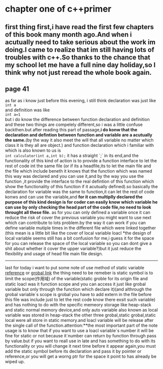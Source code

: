 # chapter one of c++primer
first thing first,i have read the first few chapters of this book many month ago.And when i acutually need to take serious about the work im doing.I came to realize that im still having lots of troubles with c++.So thanks to the chance that my school let me have a full nine day holiday,so I think why not just reread the whole book again.
---
## page 41
as far as i know just before this evening,
i still think declaration was just like 
<br>
` int a `
<br>
and definition was like
<br>
`int a=1`
<br>
but i do know the difference between function declaration and definition and these two things are compelely different,so i was a little confuse backthen.but after reading this part of passage,**i do konw that the declaration and defintion between function and variable are a acutually the same.**(by the way it also meet the will that all variable no matter which class it is they all are object.)
and function declaration which i familiar with which is also known to us is
<br>
`int calculator(int a,int b);`
it has a straight ´;´ in its end,and the functionality of this kind of action is to provide a function interface to let the rest of code int the same file (or if its a headfile,its to let the main file and the file which include beneth it knows that the function which was named this way was declared and you can use it,and by the way you use the function ,it provide the interface to the real defintion of this function which show the functionality of this function if it acutually defined).so basically the declaration for variable was the same to function,it can let the rest of code konws and can use the variable,and **for it can multiplly declared the purpose of this kind design is for coder can easily know which variable he can use by only checking the head part of the code file,no need to look throught all these file.** as for you can only defined a variable once it can reduce the risk of cover the previous variable you might want to use next which can contribute to lots problem.by the way it can work if you can define variable mutiple times in the different file which were linked together (this mean is a little bit like the cover of local variable loacl *the design of local variable seems still has a bit confusion for me,i guess it for the space for you can release the space of the local variable so you can dont give a shit about whether it cover the upper variable?)but it just reduce the flexibility and usage of head file main file design.
***
last for today i want to put some note of use method of static variable
[reference](./reference.md)
or
<a  href=¨http://huangjundashuaige/articles/c++primer/reference.md¨>grobal link</a>
the thing need to be remeber is static symbol is to limit the scope(作用域) of the variable(static groble for its origin file and static loacl was it function scope and you can access it just like grobal variable but only through the function which declare it)(and althrough the grobal variable´s scope is grobal you have to add extern in the file before this file was include just to let the rest code know there exsit such variable) and has nothing to do with the specific memeory storage like heap-stack and static normal memory device,and only auto variable also known as local variable was stored in heap-stack the other three grobal,static grobal,static local were all store in static memory.and loacl variable will be release after the single call of the function.attention:**the most important part of the note usage is to know that if you want to use a loacl variable´s number it will be fine for static or not because it´number can return by function through pass by value.but if you want to reall use in late and has something to do with its functionality or you will change it next time before it appear again,you must add the static symbol before its declaration and pass it by pointer or reference,or you will get a worng ptr for the space it point to has already be wiped up. 